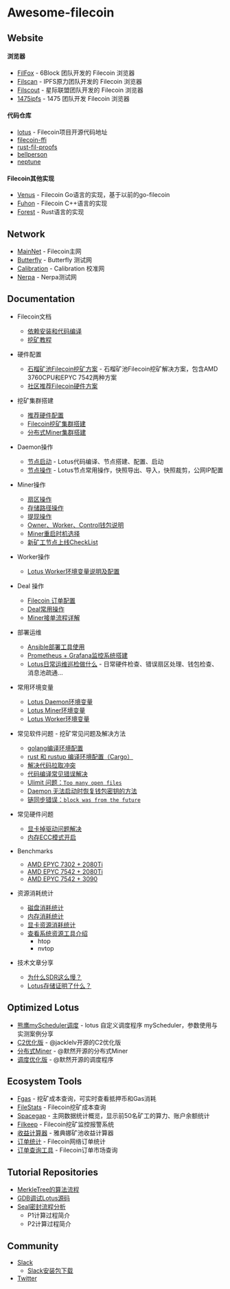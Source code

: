 # Awesome-filecoin

## Website
#### 浏览器
- [FilFox](https://filfox.info) - 6Block 团队开发的 Filecoin 浏览器
- [Filscan](https://filscan.io) - IPFS原力团队开发的 Filecoin 浏览器
- [Filscout](https://filscout.io) - 星际联盟团队开发的 Filecoin 浏览器
- [1475ipfs](https://1475ipfs.com/#/blockBrowser) - 1475 团队开发 Filecoin 浏览器

#### 代码仓库
- [lotus](https://github.com/filecoin-project/lotus) - Filecoin项目开源代码地址
- [filecoin-ffi](https://github.com/filecoin-project/filecoin-ffi)
- [rust-fil-proofs](https://github.com/filecoin-project/rust-fil-proofs)
- [bellperson](https://github.com/filecoin-project/bellperson)
- [neptune](https://github.com/filecoin-project/neptune)

#### Filecoin其他实现
- [Venus](https://github.com/filecoin-project/venus) - Filecoin Go语言的实现，基于以前的go-filecoin
- [Fuhon](https://github.com/filecoin-project/cpp-filecoin) - Filecoin C++语言的实现
- [Forest](https://github.com/ChainSafe/forest) - Rust语言的实现

## Network
- [MainNet](https://github.com/filecoin-project/lotus/tree/master) - Filecoin主网
- [Butterfly](https://github.com/filecoin-project/lotus/tree/ntwk-butterfly) - Butterfly 测试网
- [Calibration](https://github.com/filecoin-project/lotus/tree/ntwk-calibration-10.22.0) - Calibration 校准网
- [Nerpa](https://github.com/filecoin-project/lotus/tree/ntwk-nerpa) - Nerpa测试网

## Documentation
- Filecoin文档
  - [依赖安装和代码编译](https://docs.filecoin.io/get-started/lotus/installation/#build-and-install-lotus)
  - [挖矿教程](https://docs.filecoin.io/mine/lotus/)

- 硬件配置
  - [石榴矿池Filecoin挖矿方案](https://6block.com/files/zh/Filecoin%20mining%20solution%20v8.0.pdf) - 石榴矿池Filecoin挖矿解决方案，包含AMD 3760CPU和EPYC 7542两种方案
  - [社区推荐Filecoin硬件方案]()

- 挖矿集群搭建
  - [推荐硬件配置]()
  - [Filecoin挖矿集群搭建]()
  - [分布式Miner集群搭建]()

- Daemon操作
  - [节点启动](https://github.com/filecoin-project/community-china/discussions/2) - Lotus代码编译、节点搭建、配置、启动
  - [节点操作](https://github.com/filecoin-project/community-china/discussions/8) - Lotus节点常用操作，快照导出、导入，快照裁剪，公网IP配置

- Miner操作
  - [扇区操作]()
  - [存储路径操作]()
  - [提现操作]()
  - [Owner、Worker、Control钱包说明]()
  - [Miner重启时机选择]()
  - [新矿工节点上线CheckList]()

- Worker操作
  - [Lotus Worker环境变量说明及配置]()

- Deal 操作
  - [Filecoin 订单配置]()
  - [Deal常用操作]()
  - [Miner接单流程详解]()

- 部署运维
  - [Ansible部署工具使用]()
  - [Prometheus + Grafana监控系统搭建]()
  - [Lotus日常运维巡检做什么](https://github.com/filecoin-project/community-china/discussions/10) - 日常硬件检查、错误扇区处理、钱包检查、消息池疏通...

- 常用环境变量
  - [Lotus Daemon环境变量](https://github.com/filecoin-project/community-china/discussions/6)
  - [Lotus Miner环境变量](https://github.com/filecoin-project/community-china/discussions/6)
  - [Lotus Worker环境变量](https://github.com/filecoin-project/community-china/discussions/6)

- 常见软件问题 - 挖矿常见问题及解决方法
  - [golang编译环境配置]()
  - [rust 和 rustup 编译环境配置（Cargo）]()
  - [解决代码拉取冲突]()
  - [代码编译常见错误解决]()
  - [Ulimit 问题：`Too many open files`]()
  - [Daemon 无法启动时恢复钱包密钥的方法]()
  - [链同步错误：`block was from the future`]()

- 常见硬件问题
  - [显卡掉驱动问题解决]()
  - [内存ECC模式开启]()

- Benchmarks
  - [AMD EPYC 7302 + 2080Ti]()
  - [AMD EPYC 7542 + 2080Ti]()
  - [AMD EPYC 7542 + 3090]()

- 资源消耗统计
  - [磁盘消耗统计]()
  - [内存消耗统计]()
  - [显卡资源消耗统计]()
  - [查看系统资源工具介绍]()
    - htop
    - nvtop

- 技术文章分享
  - [为什么SDR这么慢？]()
  - [Lotus存储证明了什么？]()

## Optimized Lotus
- [熊鹰myScheduler调度]() - lotus 自定义调度程序 myScheduler，参数使用与实测案例分享
- [C2优化版]() - @jacklelv开源的C2优化版
- [分布式Miner]() - @默然开源的分布式Miner
- [调度优化版]() - @默然开源的调度程序

## Ecosystem Tools
- [Fgas](https://fgas.io/index) - 挖矿成本查询，可实时查看抵押币和Gas消耗
- [FileStats](https://filstats.com) - Filecoin挖矿成本查询
- [Spacegap](https://spacegap.github.io/#/) - 主网数据统计概览，显示前50名矿工的算力、账户余额统计
- [Filkeep]() - Filecoin挖矿监控报警系统
- [收益计算器](https://calculator.atpool.com) - 雅典娜矿池收益计算器
- [订单统计](https://storage.fileco) - Filecoin网络订单统计
- [订单查询工具](https://filecoin.tools/) - Filecoin订单市场查询

## Tutorial Repositories
- [MerkleTree的算法流程]()
- [GDB调试Lotus源码]()
- [Seal密封流程分析]()
  - P1计算过程简介
  - P2计算过程简介

## Community
- [Slack]()
  - [Slack安装包下载]()
- [Twitter]()